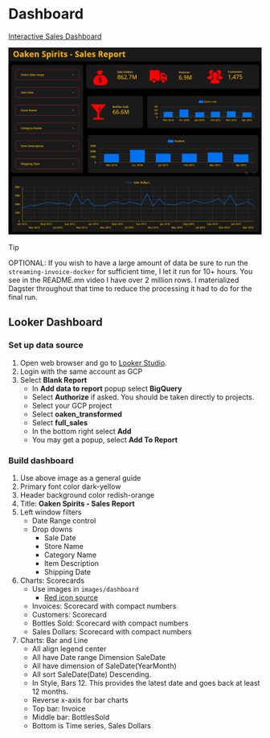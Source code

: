 # Dashboard

[Interactive Sales Dashboard](https://lookerstudio.google.com/reporting/b11975fd-2fc5-4d0b-92fb-e65ff59aa910)

![Sales Dashboard](images/dashboard/looker-dashboard.png)

>[!TIP]
>OPTIONAL: If you wish to have a large amount of data be sure to run the `streaming-invoice-docker` for sufficient time, I let it run for 10+ hours. You see in the README.mn video I have over 2 million rows. I materialized Dagster throughout that time to reduce the processing it had to do for the final run.

## Looker Dashboard

### Set up data source

1. Open web browser and go to [Looker Studio](https://lookerstudio.google.com/).
1. Login with the same account as GCP
1. Select **Blank Report**
    - In **Add data to report** popup select **BigQuery**
    - Select **Authorize** if asked. You should be taken directly to projects.
    - Select your GCP project
    - Select **oaken_transformed**
    - Select **full_sales**
    - In the bottom right select **Add**
    - You may get a popup, select **Add To Report**

### Build dashboard

1. Use above image as a general guide
1. Primary font color dark-yellow
1. Header background color redish-orange
1. Title: **Oaken Spirits - Sales Report**
1. Left window filters
    - Date Range control
    - Drop downs
        - Sale Date
        - Store Name
        - Category Name
        - Item Description
        - Shipping Date
1. Charts: Scorecards
    - Use images in `images/dashboard`
        - [Red icon source](https://www.iconsdb.com/red-icons/)
    - Invoices: Scorecard with compact numbers
    - Customers: Scorecard
    - Bottles Sold: Scorecard with compact numbers
    - Sales Dollars: Scorecard with compact numbers
1. Charts: Bar and Line
    - All align legend center
    - All have Date range Dimension SaleDate
    - All have dimension of SaleDate(YearMonth)
    - All sort SaleDate(Date) Descending.
    - In Style, Bars 12. This provides the latest date and goes back at least 12 months.
    - Reverse x-axis for bar charts
    - Top bar: Invoice
    - Middle bar: BottlesSold
    - Bottom is Time series, Sales Dollars
